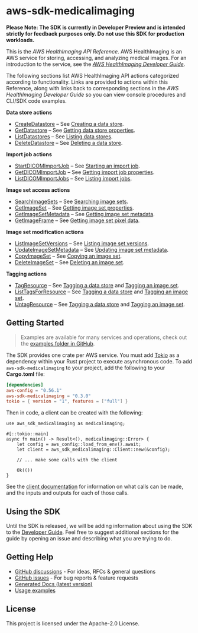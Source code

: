 # aws-sdk-medicalimaging

**Please Note: The SDK is currently in Developer Preview and is intended strictly for
feedback purposes only. Do not use this SDK for production workloads.**

This is the _AWS HealthImaging API Reference_. AWS HealthImaging is an AWS service for storing, accessing, and analyzing medical images. For an introduction to the service, see the [_AWS HealthImaging Developer Guide_](https://docs.aws.amazon.com/medical-imaging/latest/devguide).

The following sections list AWS HealthImaging API actions categorized according to functionality. Links are provided to actions within this Reference, along with links back to corresponding sections in the _AWS HealthImaging Developer Guide_ so you can view console procedures and CLI/SDK code examples.

__Data store actions__
  - [CreateDatastore](https://docs.aws.amazon.com/medical-imaging/latest/APIReference/API_CreateDatastore.html) – See [Creating a data store](https://docs.aws.amazon.com/medical-imaging/latest/devguide/create-data-store.html).
  - [GetDatastore](https://docs.aws.amazon.com/medical-imaging/latest/APIReference/API_GetDatastore.html) – See [Getting data store properties](https://docs.aws.amazon.com/medical-imaging/latest/devguide/get-data-store.html).
  - [ListDatastores](https://docs.aws.amazon.com/medical-imaging/latest/APIReference/API_ListDatastores.html) – See [Listing data stores](https://docs.aws.amazon.com/medical-imaging/latest/devguide/list-data-stores.html).
  - [DeleteDatastore](https://docs.aws.amazon.com/medical-imaging/latest/APIReference/API_DeleteDatastore.html) – See [Deleting a data store](https://docs.aws.amazon.com/medical-imaging/latest/devguide/delete-data-store.html).

__Import job actions__
  - [StartDICOMImportJob](https://docs.aws.amazon.com/medical-imaging/latest/APIReference/API_StartDICOMImportJob.html) – See [Starting an import job](https://docs.aws.amazon.com/medical-imaging/latest/devguide/start-dicom-import-job.html).
  - [GetDICOMImportJob](https://docs.aws.amazon.com/medical-imaging/latest/APIReference/API_GetDICOMImportJob.html) – See [Getting import job properties](https://docs.aws.amazon.com/medical-imaging/latest/devguide/get-dicom-import-job.html).
  - [ListDICOMImportJobs](https://docs.aws.amazon.com/medical-imaging/latest/APIReference/API_ListDICOMImportJobs.html) – See [Listing import jobs](https://docs.aws.amazon.com/medical-imaging/latest/devguide/list-dicom-import-jobs.html).

__Image set access actions__
  - [SearchImageSets](https://docs.aws.amazon.com/medical-imaging/latest/APIReference/API_SearchImageSets.html) – See [Searching image sets](https://docs.aws.amazon.com/medical-imaging/latest/devguide/search-image-sets.html).
  - [GetImageSet](https://docs.aws.amazon.com/medical-imaging/latest/APIReference/API_GetImageSet.html) – See [Getting image set properties](https://docs.aws.amazon.com/medical-imaging/latest/devguide/get-image-set-properties.html).
  - [GetImageSetMetadata](https://docs.aws.amazon.com/medical-imaging/latest/APIReference/API_GetImageSetMetadata.html) – See [Getting image set metadata](https://docs.aws.amazon.com/medical-imaging/latest/devguide/get-image-set-metadata.html).
  - [GetImageFrame](https://docs.aws.amazon.com/medical-imaging/latest/APIReference/API_GetImageFrame.html) – See [Getting image set pixel data](https://docs.aws.amazon.com/medical-imaging/latest/devguide/get-image-frame.html).

__Image set modification actions__
  - [ListImageSetVersions](https://docs.aws.amazon.com/medical-imaging/latest/APIReference/API_ListImageSetVersions.html) – See [Listing image set versions](https://docs.aws.amazon.com/medical-imaging/latest/devguide/list-image-set-versions.html).
  - [UpdateImageSetMetadata](https://docs.aws.amazon.com/medical-imaging/latest/APIReference/API_UpdateImageSetMetadata.html) – See [Updating image set metadata](https://docs.aws.amazon.com/medical-imaging/latest/devguide/update-image-set-metadata.html).
  - [CopyImageSet](https://docs.aws.amazon.com/medical-imaging/latest/APIReference/API_CopyImageSet.html) – See [Copying an image set](https://docs.aws.amazon.com/medical-imaging/latest/devguide/copy-image-set.html).
  - [DeleteImageSet](https://docs.aws.amazon.com/medical-imaging/latest/APIReference/API_DeleteImageSet.html) – See [Deleting an image set](https://docs.aws.amazon.com/medical-imaging/latest/devguide/delete-image-set.html).

__Tagging actions__
  - [TagResource](https://docs.aws.amazon.com/medical-imaging/latest/APIReference/API_TagResource.html) – See [Tagging a data store](https://docs.aws.amazon.com/medical-imaging/latest/devguide/tag-list-untag-data-store.html) and [Tagging an image set](https://docs.aws.amazon.com/medical-imaging/latest/devguide/tag-list-untag-image-set.html).
  - [ListTagsForResource](https://docs.aws.amazon.com/medical-imaging/latest/APIReference/API_ListTagsForResource.html) – See [Tagging a data store](https://docs.aws.amazon.com/medical-imaging/latest/devguide/tag-list-untag-data-store.html) and [Tagging an image set](https://docs.aws.amazon.com/medical-imaging/latest/devguide/tag-list-untag-image-set.html).
  - [UntagResource](https://docs.aws.amazon.com/medical-imaging/latest/APIReference/API_UntagResource.html) – See [Tagging a data store](https://docs.aws.amazon.com/medical-imaging/latest/devguide/tag-list-untag-data-store.html) and [Tagging an image set](https://docs.aws.amazon.com/medical-imaging/latest/devguide/tag-list-untag-image-set.html).

## Getting Started

> Examples are available for many services and operations, check out the
> [examples folder in GitHub](https://github.com/awslabs/aws-sdk-rust/tree/main/examples).

The SDK provides one crate per AWS service. You must add [Tokio](https://crates.io/crates/tokio)
as a dependency within your Rust project to execute asynchronous code. To add `aws-sdk-medicalimaging` to
your project, add the following to your **Cargo.toml** file:

```toml
[dependencies]
aws-config = "0.56.1"
aws-sdk-medicalimaging = "0.3.0"
tokio = { version = "1", features = ["full"] }
```

Then in code, a client can be created with the following:

```rust,no_run
use aws_sdk_medicalimaging as medicalimaging;

#[::tokio::main]
async fn main() -> Result<(), medicalimaging::Error> {
    let config = aws_config::load_from_env().await;
    let client = aws_sdk_medicalimaging::Client::new(&config);

    // ... make some calls with the client

    Ok(())
}
```

See the [client documentation](https://docs.rs/aws-sdk-medicalimaging/latest/aws_sdk_medicalimaging/client/struct.Client.html)
for information on what calls can be made, and the inputs and outputs for each of those calls.

## Using the SDK

Until the SDK is released, we will be adding information about using the SDK to the
[Developer Guide](https://docs.aws.amazon.com/sdk-for-rust/latest/dg/welcome.html). Feel free to suggest
additional sections for the guide by opening an issue and describing what you are trying to do.

## Getting Help

* [GitHub discussions](https://github.com/awslabs/aws-sdk-rust/discussions) - For ideas, RFCs & general questions
* [GitHub issues](https://github.com/awslabs/aws-sdk-rust/issues/new/choose) - For bug reports & feature requests
* [Generated Docs (latest version)](https://awslabs.github.io/aws-sdk-rust/)
* [Usage examples](https://github.com/awslabs/aws-sdk-rust/tree/main/examples)

## License

This project is licensed under the Apache-2.0 License.

